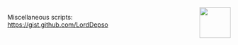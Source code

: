 <img align="right" width="70px" src="https://github.com/LordDepso/LordDepso/assets/149268507/bac90214-0a4e-4f92-9fc8-c26aa90b264d" />

Miscellaneous scripts:\
https://gist.github.com/LordDepso
